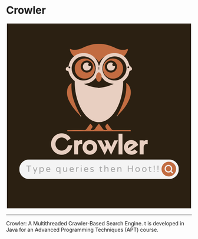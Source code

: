 # Crowler
<p align="center">
  <img src="./logo.png" alt="Crowler">
</p>

---
Crowler: A Multithreaded Crawler-Based Search Engine. t is developed in Java for an Advanced Programming Techniques (APT) course.

